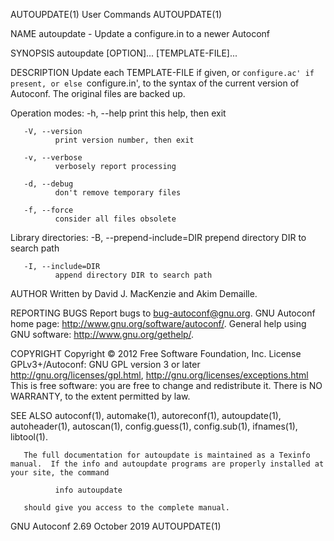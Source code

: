 AUTOUPDATE(1)                                                                                   User Commands                                                                                   AUTOUPDATE(1)

NAME
       autoupdate - Update a configure.in to a newer Autoconf

SYNOPSIS
       autoupdate [OPTION]... [TEMPLATE-FILE]...

DESCRIPTION
       Update each TEMPLATE-FILE if given, or `configure.ac' if present, or else `configure.in', to the syntax of the current version of Autoconf.  The original files are backed up.

   Operation modes:
       -h, --help
              print this help, then exit

       -V, --version
              print version number, then exit

       -v, --verbose
              verbosely report processing

       -d, --debug
              don't remove temporary files

       -f, --force
              consider all files obsolete

   Library directories:
       -B, --prepend-include=DIR
              prepend directory DIR to search path

       -I, --include=DIR
              append directory DIR to search path

AUTHOR
       Written by David J. MacKenzie and Akim Demaille.

REPORTING BUGS
       Report bugs to <bug-autoconf@gnu.org>.
       GNU Autoconf home page: <http://www.gnu.org/software/autoconf/>.
       General help using GNU software: <http://www.gnu.org/gethelp/>.

COPYRIGHT
       Copyright © 2012 Free Software Foundation, Inc.  License GPLv3+/Autoconf: GNU GPL version 3 or later <http://gnu.org/licenses/gpl.html>, <http://gnu.org/licenses/exceptions.html>
       This is free software: you are free to change and redistribute it.  There is NO WARRANTY, to the extent permitted by law.

SEE ALSO
       autoconf(1), automake(1), autoreconf(1), autoupdate(1), autoheader(1), autoscan(1), config.guess(1), config.sub(1), ifnames(1), libtool(1).

       The full documentation for autoupdate is maintained as a Texinfo manual.  If the info and autoupdate programs are properly installed at your site, the command

              info autoupdate

       should give you access to the complete manual.

GNU Autoconf 2.69                                                                                October 2019                                                                                   AUTOUPDATE(1)
